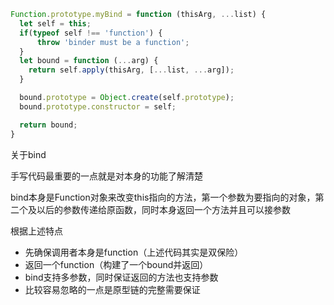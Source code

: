 ```javascript
Function.prototype.myBind = function (thisArg, ...list) {
  let self = this;
  if(typeof self !== 'function') {
      throw 'binder must be a function';
  }
  let bound = function (...arg) {
    return self.apply(thisArg, [...list, ...arg]);
  }

  bound.prototype = Object.create(self.prototype);
  bound.prototype.constructor = self;

  return bound;
}
```

关于bind

手写代码最重要的一点就是对本身的功能了解清楚

bind本身是Function对象来改变this指向的方法，第一个参数为要指向的对象，第二个及以后的参数传递给原函数，同时本身返回一个方法并且可以接参数

根据上述特点

- 先确保调用者本身是function（上述代码其实是双保险）
- 返回一个function（构建了一个bound并返回）
- bind支持多参数，同时保证返回的方法也支持参数
- 比较容易忽略的一点是原型链的完整需要保证
